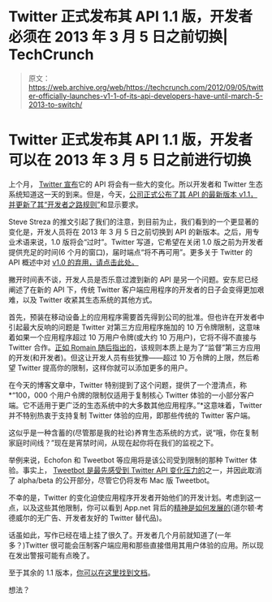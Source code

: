 # Twitter 正式发布其 API 1.1 版，开发者必须在 2013 年 3 月 5 日之前切换| TechCrunch

> 原文：<https://web.archive.org/web/https://techcrunch.com/2012/09/05/twitter-officially-launches-v1-1-of-its-api-developers-have-until-march-5-2013-to-switch/>

# Twitter 正式发布其 API 1.1 版，开发者可以在 2013 年 3 月 5 日之前进行切换

上个月， [Twitter 宣布](https://web.archive.org/web/20230307141804/https://dev.twitter.com/blog/changes-coming-to-twitter-api)它的 API 将会有一些大的变化。所以开发者和 Twitter 生态系统知道这一天的到来。但是，今天，[公司正式公布了其 API 的最新版本 v1.1，并更新了其](https://web.archive.org/web/20230307141804/https://dev.twitter.com/blog/current-status-api-v1.1)[“开发者之路规则”](https://web.archive.org/web/20230307141804/https://dev.twitter.com/terms/api-terms)和显示要求。

Steve Streza 的推文引起了我们的注意，到目前为止，我们看到的一个更显著的变化是，开发人员将在 2013 年 3 月 5 日之前切换到 API 的新版本。之后，用专业术语来说，1.0 版将会“过时”。Twitter 写道，它希望在关闭 1.0 版之前为开发者提供充足的时间(6 个月的窗口)，届时端点“将不再可用”。更多关于 Twitter 的 API 概述中对 [v1.0 的弃用，请点击此处。](https://web.archive.org/web/20230307141804/https://dev.twitter.com/docs/api/1.1/overview#Deprecation_of_v1.0_of_the_API)

撇开时间表不谈，开发人员是否乐意过渡到新的 API 是另一个问题。安东尼已经阐述了在新的 API 下，传统 Twitter 客户端应用程序的开发者的日子会变得更加艰难，以及 Twitter 收紧其生态系统的其他方式。

首先，预装在移动设备上的应用程序需要首先得到公司的批准。但也许在开发者中引起最大反响的问题是 Twitter 对第三方应用程序施加的 10 万令牌限制，这意味着如果一个应用程序超过 10 万用户令牌(或大约 10 万用户)，它将不得不直接与 Twitter 合作。[正如 Romain 随后指出的](https://web.archive.org/web/20230307141804/https://techcrunch.com/2012/08/27/twitter-api-changes-are-already-posing-challenges-to-tweetbot-developers/)，该规则本质上是为了“监督”第三方应用的开发(和开发者)。但这让开发人员有些犹豫——超过 10 万令牌的上限，然后希望 Twitter 提高你的限制，这样你就可以添加更多的用户。

在今天的博客文章中，Twitter 特别提到了这个问题，提供了一个澄清点，称*“100，000 个用户令牌的限制仅适用于复制核心 Twitter 体验的一小部分客户端。它不适用于更广泛的生态系统中的大多数其他应用程序。”*这意味着，Twitter 并不特别热衷于支持复制 Twitter 体验的应用，即那些传统的 Twitter 客户端。

这似乎是一种含蓄的(尽管那是我的社论)养育生态系统的方式，说“哦，你在复制家庭时间线？”现在是宵禁时间，从现在起你将在我们的监视之下。

举例来说，Echofon 和 Tweetbot 等应用将是该公司受到限制的那种 Twitter 体验。事实上， [Tweetbot 是最先感受到 Twitter API 变化压力的](https://web.archive.org/web/20230307141804/https://techcrunch.com/2012/08/27/twitter-api-changes-are-already-posing-challenges-to-tweetbot-developers/)之一，并因此取消了 alpha/beta 的公开部分，尽管它仍将发布 Mac 版 Tweetbot。

不幸的是，Twitter 的变化迫使应用程序开发者开始他们的开发计划。考虑到这一点，以及这些其他限制，你可以看到 App.net 背后的[精神是如何发展的](https://web.archive.org/web/20230307141804/https://techcrunch.com/2012/09/02/appnet-first-ios-app-milestones/)(道尔顿·考德威尔的无广告、开发者友好的 Twitter 替代品)。

话虽如此，写作已经在墙上挂了很久了。开发者几个月前就知道了(一年多？)Twitter 很可能会压制客户端应用和那些直接借用其用户体验的应用。所以现在发出警报可能有点晚了。

至于其余的 1.1 版本，[你可以在这里找到文档](https://web.archive.org/web/20230307141804/https://dev.twitter.com/docs)。

想法？